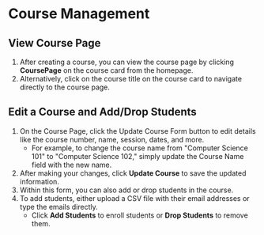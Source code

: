 # Course Management 

## View Course Page
1. After creating a course, you can view the course page by clicking **CoursePage** on the course card from the homepage.
2. Alternatively, click on the course title on the course card to navigate directly to the course page.

## Edit a Course and Add/Drop Students
1. On the Course Page, click the Update Course Form button to edit details like the course number, name, session, dates, and more.
   - For example, to change the course name from "Computer Science 101" to "Computer Science 102," simply update the Course Name field with the new name.
2. After making your changes, click **Update Course** to save the updated information.
3. Within this form, you can also add or drop students in the course.
4. To add students, either upload a CSV file with their email addresses or type the emails directly.
   - Click **Add Students** to enroll students or **Drop Students** to remove them.
